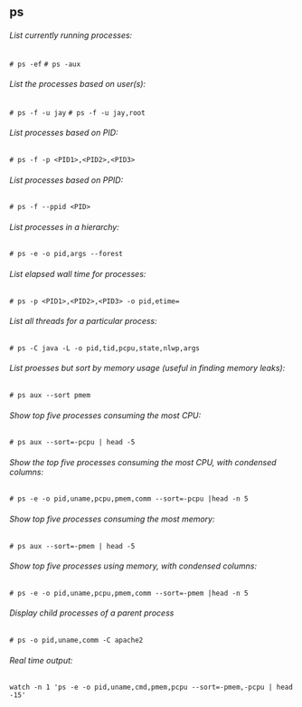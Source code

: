 ## ps

###### List currently running processes:
  `# ps -ef`
  `# ps -aux`

###### List the processes based on user(s):
  `# ps -f -u jay`
  `# ps -f -u jay,root`

###### List processes based on PID:
  `# ps -f -p <PID1>,<PID2>,<PID3>`

###### List processes based on PPID:
  `# ps -f --ppid <PID>`

###### List processes in a hierarchy:
  `# ps -e -o pid,args --forest`

###### List elapsed wall time for processes:
  `# ps -p <PID1>,<PID2>,<PID3> -o pid,etime=`

###### List all threads for a particular process:
  `# ps -C java -L -o pid,tid,pcpu,state,nlwp,args`

###### List proesses but sort by memory usage (useful in finding memory leaks):
  `# ps aux --sort pmem`

###### Show top five processes consuming the most CPU:
  `# ps aux --sort=-pcpu | head -5`

###### Show the top five processes consuming the most CPU, with condensed columns:
  `# ps -e -o pid,uname,pcpu,pmem,comm --sort=-pcpu |head -n 5`

###### Show top five processes consuming the most memory:
  `# ps aux --sort=-pmem | head -5`

###### Show top five processes using memory, with condensed columns:
  `# ps -e -o pid,uname,pcpu,pmem,comm --sort=-pmem |head -n 5`

###### Display child processes of a parent process
  `# ps -o pid,uname,comm -C apache2`

###### Real time output:
  `watch -n 1 'ps -e -o pid,uname,cmd,pmem,pcpu --sort=-pmem,-pcpu | head -15'`

